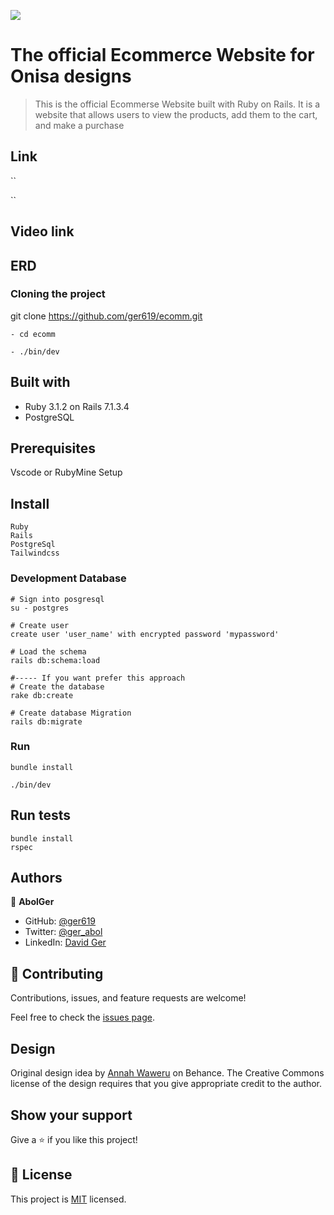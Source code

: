 
![](https://img.shields.io/badge/Microverse-blueviolet)
# The official Ecommerce Website for Onisa designs

>This is the official Ecommerse Website built with Ruby on Rails. It is a website that allows users to view the products, add them to the cart, and make a purchase

## Link
``

``
## Video link



## ERD


### Cloning the project

git clone https://github.com/ger619/ecomm.git <Your-Build-Directory>
``` 
- cd ecomm

- ./bin/dev
```


## Built with
- Ruby 3.1.2 on Rails 7.1.3.4
- PostgreSQL

## Prerequisites

Vscode or RubyMine
Setup

## Install
    Ruby
    Rails
    PostgreSql
    Tailwindcss

### Development Database

```
# Sign into posgresql
su - postgres

# Create user
create user 'user_name' with encrypted password 'mypassword'

# Load the schema
rails db:schema:load

#----- If you want prefer this approach
# Create the database
rake db:create

# Create database Migration
rails db:migrate
```

### Run

```
bundle install

./bin/dev
```

## Run tests
```
bundle install
rspec
```

## Authors

👤 **AbolGer**

- GitHub: [@ger619](https://github.com/ger619)
- Twitter: [@ger_abol](https://twitter.com/ger_abol)
- LinkedIn: [David Ger](https://linkedin.com/in/david-ger-426b4576)


## 🤝 Contributing

Contributions, issues, and feature requests are welcome!

Feel free to check the [issues page](https://github.com/Lifeline-Solutions/mseal-rails/issues).

## Design

Original design idea by [Annah Waweru](https://www.figma.com/file/6zsi1cWfC3PzQNzxXXuSxI/Website-version-2.0?type=design&node-id=1-2&mode=design) on Behance.
The Creative Commons license of the design requires that you give appropriate credit to the author.
## Show your support

Give a ⭐️ if you like this project!

## 📝 License

This project is [MIT](./MIT.md) licensed.
